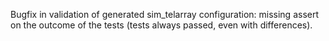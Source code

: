 Bugfix in validation of generated sim_telarray configuration: missing assert on the outcome of the tests (tests always passed, even with differences).
